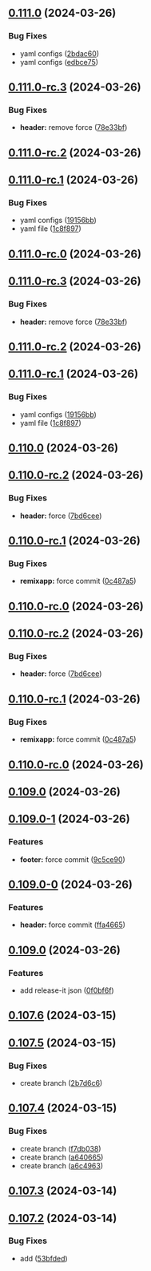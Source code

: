 

## [0.111.0](https://github.com/asilas-soap/lerna-started-example/compare/v0.110.0...v0.111.0) (2024-03-26)


### Bug Fixes

* yaml configs ([2bdac60](https://github.com/asilas-soap/lerna-started-example/commit/2bdac607f618392e9ddfe8546fbc9d63c07db078))
* yaml configs ([edbce75](https://github.com/asilas-soap/lerna-started-example/commit/edbce7557087c8acece0509495c235bfc4542125))

## [0.111.0-rc.3](https://github.com/asilas-soap/lerna-started-example/compare/v0.110.0...v0.111.0) (2024-03-26)


### Bug Fixes

* **header:** remove force ([78e33bf](https://github.com/asilas-soap/lerna-started-example/commit/78e33bf6ebef0d971f3cacc9d0cb4b80b11a7b4b))

## [0.111.0-rc.2](https://github.com/asilas-soap/lerna-started-example/compare/v0.110.0...v0.111.0) (2024-03-26)

## [0.111.0-rc.1](https://github.com/asilas-soap/lerna-started-example/compare/v0.110.0...v0.111.0) (2024-03-26)


### Bug Fixes

* yaml configs ([19156bb](https://github.com/asilas-soap/lerna-started-example/commit/19156bbde5bd8f09234c0c6c6db7e2c59358c5cc))
* yaml file ([1c8f897](https://github.com/asilas-soap/lerna-started-example/commit/1c8f897e5abc25fb5e3338e8a5a7c5a6912f5238))

## [0.111.0-rc.0](https://github.com/asilas-soap/lerna-started-example/compare/v0.110.0...v0.111.0) (2024-03-26)

## [0.111.0-rc.3](https://github.com/asilas-soap/lerna-started-example/compare/v0.111.0-rc.2...v0.111.0-rc.3) (2024-03-26)


### Bug Fixes

* **header:** remove force ([78e33bf](https://github.com/asilas-soap/lerna-started-example/commit/78e33bf6ebef0d971f3cacc9d0cb4b80b11a7b4b))

## [0.111.0-rc.2](https://github.com/asilas-soap/lerna-started-example/compare/v0.111.0-rc.1...v0.111.0-rc.2) (2024-03-26)

## [0.111.0-rc.1](https://github.com/asilas-soap/lerna-started-example/compare/v0.111.0-rc.0...v0.111.0-rc.1) (2024-03-26)


### Bug Fixes

* yaml configs ([19156bb](https://github.com/asilas-soap/lerna-started-example/commit/19156bbde5bd8f09234c0c6c6db7e2c59358c5cc))
* yaml file ([1c8f897](https://github.com/asilas-soap/lerna-started-example/commit/1c8f897e5abc25fb5e3338e8a5a7c5a6912f5238))

## [0.110.0](https://github.com/asilas-soap/lerna-started-example/compare/v0.109.0...v0.110.0) (2024-03-26)

## [0.110.0-rc.2](https://github.com/asilas-soap/lerna-started-example/compare/v0.109.0...v0.110.0) (2024-03-26)


### Bug Fixes

* **header:** force ([7bd6cee](https://github.com/asilas-soap/lerna-started-example/commit/7bd6cee4bcff08b79781ab38e26169898e2c61e9))

## [0.110.0-rc.1](https://github.com/asilas-soap/lerna-started-example/compare/v0.109.0...v0.110.0) (2024-03-26)


### Bug Fixes

* **remixapp:** force commit ([0c487a5](https://github.com/asilas-soap/lerna-started-example/commit/0c487a5673ceb9725336b21c4e72ff46cf8277ec))

## [0.110.0-rc.0](https://github.com/asilas-soap/lerna-started-example/compare/v0.109.0...v0.110.0) (2024-03-26)

## [0.110.0-rc.2](https://github.com/asilas-soap/lerna-started-example/compare/v0.110.0-rc.1...v0.110.0-rc.2) (2024-03-26)


### Bug Fixes

* **header:** force ([7bd6cee](https://github.com/asilas-soap/lerna-started-example/commit/7bd6cee4bcff08b79781ab38e26169898e2c61e9))

## [0.110.0-rc.1](https://github.com/asilas-soap/lerna-started-example/compare/v0.110.0-rc.0...v0.110.0-rc.1) (2024-03-26)


### Bug Fixes

* **remixapp:** force commit ([0c487a5](https://github.com/asilas-soap/lerna-started-example/commit/0c487a5673ceb9725336b21c4e72ff46cf8277ec))

## [0.110.0-rc.0](https://github.com/asilas-soap/lerna-started-example/compare/v0.109.0...v0.110.0-rc.0) (2024-03-26)

## [0.109.0](https://github.com/asilas-soap/lerna-started-example/compare/v0.109.0-1...v0.109.0) (2024-03-26)

## [0.109.0-1](https://github.com/asilas-soap/lerna-started-example/compare/v0.109.0-0...v0.109.0-1) (2024-03-26)


### Features

* **footer:** force commit ([9c5ce90](https://github.com/asilas-soap/lerna-started-example/commit/9c5ce9069d7a37afe37f46d9832b5bb2f625898d))

## [0.109.0-0](https://github.com/asilas-soap/lerna-started-example/compare/v0.109.0...v0.109.0-0) (2024-03-26)


### Features

* **header:** force commit ([ffa4665](https://github.com/asilas-soap/lerna-started-example/commit/ffa4665de63d121df9a8f92be323837202b04936))

## [0.109.0](https://github.com/asilas-soap/lerna-started-example/compare/v0.108.0...v0.109.0) (2024-03-26)


### Features

* add release-it json ([0f0bf6f](https://github.com/asilas-soap/lerna-started-example/commit/0f0bf6fc993ba18f90cc41cd385538dfc5960326))

## [0.107.6](https://github.com/asilas-soap/lerna-started-example/compare/v0.107.5...v0.107.6) (2024-03-15)



## [0.107.5](https://github.com/asilas-soap/lerna-started-example/compare/v0.107.4...v0.107.5) (2024-03-15)


### Bug Fixes

* create branch ([2b7d6c6](https://github.com/asilas-soap/lerna-started-example/commit/2b7d6c61afa458b8d3b2ff34036fcfd5d77dcdba))



## [0.107.4](https://github.com/asilas-soap/lerna-started-example/compare/v0.107.3...v0.107.4) (2024-03-15)


### Bug Fixes

* create branch ([f7db038](https://github.com/asilas-soap/lerna-started-example/commit/f7db038094ea536f583f807a2395b222c467d011))
* create branch ([a640665](https://github.com/asilas-soap/lerna-started-example/commit/a64066504c3a0b6b72f4fe0209c409e03882d309))
* create branch ([a6c4963](https://github.com/asilas-soap/lerna-started-example/commit/a6c496335a116567bceffdc426587c8e924f62cb))



## [0.107.3](https://github.com/asilas-soap/lerna-started-example/compare/v0.107.2...v0.107.3) (2024-03-14)



## [0.107.2](https://github.com/asilas-soap/lerna-started-example/compare/v0.107.1...v0.107.2) (2024-03-14)


### Bug Fixes

* add ([53bfded](https://github.com/asilas-soap/lerna-started-example/commit/53bfded259cc156d63675c81c2f56b3bba8faddf))
